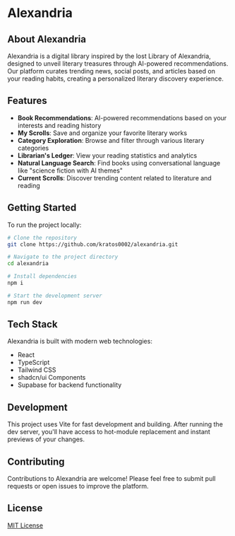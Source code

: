 
# Alexandria

## About Alexandria

Alexandria is a digital library inspired by the lost Library of Alexandria, designed to unveil literary treasures through AI-powered recommendations. Our platform curates trending news, social posts, and articles based on your reading habits, creating a personalized literary discovery experience.

## Features

- **Book Recommendations**: AI-powered recommendations based on your interests and reading history
- **My Scrolls**: Save and organize your favorite literary works
- **Category Exploration**: Browse and filter through various literary categories
- **Librarian's Ledger**: View your reading statistics and analytics
- **Natural Language Search**: Find books using conversational language like "science fiction with AI themes"
- **Current Scrolls**: Discover trending content related to literature and reading

## Getting Started

To run the project locally:

```sh
# Clone the repository
git clone https://github.com/kratos0002/alexandria.git

# Navigate to the project directory
cd alexandria

# Install dependencies
npm i

# Start the development server
npm run dev
```

## Tech Stack

Alexandria is built with modern web technologies:
- React
- TypeScript
- Tailwind CSS
- shadcn/ui Components
- Supabase for backend functionality

## Development

This project uses Vite for fast development and building. After running the dev server, you'll have access to hot-module replacement and instant previews of your changes.

## Contributing

Contributions to Alexandria are welcome! Please feel free to submit pull requests or open issues to improve the platform.

## License

[MIT License](LICENSE)
